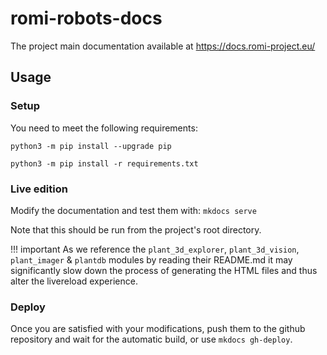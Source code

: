 # romi-robots-docs

The project main documentation available at https://docs.romi-project.eu/

## Usage

### Setup

You need to meet the following requirements:

`python3 -m pip install --upgrade pip`

`python3 -m pip install -r requirements.txt`

### Live edition

Modify the documentation and test them with:
`mkdocs serve`

Note that this should be run from the project's root directory.

!!! important
    As we reference the `plant_3d_explorer`, `plant_3d_vision`, `plant_imager` & `plantdb` modules by reading their README.md it may significantly slow down the process of generating the HTML files and thus alter the livereload experience.

### Deploy

Once you are satisfied with your modifications, push them to the github repository and wait for the automatic build, or use `mkdocs gh-deploy`.
